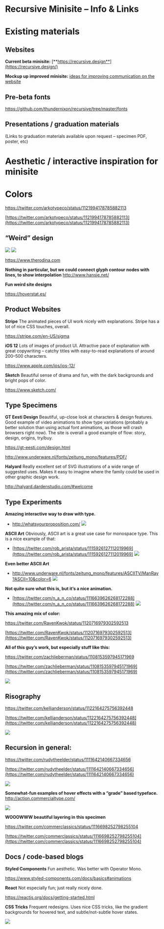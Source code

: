 # Recursive Minisite – Info & Links

# Existing materials

## Websites

**Current beta minisite:** [**https://recursive.design**](https://recursive.design/)

**Mockup up improved minisite:** [ideas for improving communication on the website](ideas_for_improving_communication.md)

## Pre-beta fonts

https://github.com/thundernixon/recursive/tree/master/fonts

## Presentations / graduation materials

(Links to graduation materials available upon request – specimen PDF, poster, etc)

# Aesthetic / interactive inspiration for minisite

# Colors

https://twitter.com/arkotypeco/status/1121994178785882113

[https://twitter.com/arkotypeco/status/1121994178785882113](https://twitter.com/arkotypeco/status/1121994178785882113)

## “Weird” design

![](assets/recursive-minisite-inspo-3.png)
![](assets/recursive-minisite-inspo-7.png)

https://www.therodina.com

**Nothing in particular, but we could connect glyph contour nodes with lines, to show interpolation**
http://www.hansje.net/

**Fun weird site designs**

https://hoverstat.es/

## Product Websites

**Stripe**
The animated pieces of UI work nicely with explanations. Stripe has a lot of nice CSS touches, overall.

https://stripe.com/en-US/sigma

**iOS 12**
Lots of images of product UI. Attractive pace of explanation with great copywriting – catchy titles with easy-to-read explanations of around 200–500 characters.

https://www.apple.com/ios/ios-12/

**Sketch**
Beautiful sense of drama and fun, with the dark backgrounds and bright pops of color.

https://www.sketch.com/

## Type Specimens

**GT Eesti Design**
Beautiful, up-close look at characters & design features. Good example of video animations to show type variations (probably a better solution than using actual font animations, as those will crash browsers right now). The site is overall a good example of flow: story, design, origins, try/buy.

https://gt-eesti.com/design.html

http://www.underware.nl/fonts/zeitung_mono/features/PDF/

**Halyard**
Really excellent set of SVG illustrations of a wide range of suggested uses. Makes it easy to imagine where the family could be used in other graphic design work.

http://halyard.dardenstudio.com/#welcome

## Type Experiments

**Amazing interactive way to draw with type.**

- http://whatsyourproposition.com/
  ![](assets/recursive-minisite-inspo.png)

**ASCII Art**
Obviously, ASCII art is a great use case for monospace type. This is a nice example of that:

- [https://twitter.com/rob_arista/status/1115926127112019969](https://twitter.com/rob_arista/status/1115926127112019969)
  ![](assets/recursive-minisite-inspo-5.png)

**Even better ASCII Art**

- http://www.underware.nl/fonts/zeitung_mono/features/ASCIITV/ManRay?ASCII=10&color=6
  ![](assets/recursive-minisite-inspo-6.png)

**Not quite sure what this is, but it’s a nice animation.**

- [https://twitter.com/n_a_n_co/status/1116639626268172288](https://twitter.com/n_a_n_co/status/1116639626268172288)
  ![](assets/recursive-minisite-inspo-4.png)

**This amazing mix of color:**

https://twitter.com/RavenKwok/status/1120716979302592513

[https://twitter.com/RavenKwok/status/1120716979302592513](https://twitter.com/RavenKwok/status/1120716979302592513)

**All of this guy’s work, but especially stuff like this:**

https://twitter.com/zachlieberman/status/1108153597945171969

[https://twitter.com/zachlieberman/status/1108153597945171969](https://twitter.com/zachlieberman/status/1108153597945171969)

![](assets/2019-05-09-12-22-54.png)

## Risography

https://twitter.com/kellianderson/status/1122164275756392448

[https://twitter.com/kellianderson/status/1122164275756392448](https://twitter.com/kellianderson/status/1122164275756392448)

![](assets/2019-05-09-12-28-57.png)

## Recursion in general:

https://twitter.com/rudytheelder/status/1111642140667334656

[https://twitter.com/rudytheelder/status/1111642140667334656](https://twitter.com/rudytheelder/status/1111642140667334656)

![](assets/2019-05-09-12-29-15.png)

**Somewhat-fun examples of hover effects with a “grade” based typeface.**
http://action.commercialtype.com/

![](assets/recursive-minisite-inspo-2.png)

**WOOOWWW beautiful layering in this specimen**

https://twitter.com/commerclassics/status/1116698252798255104

[https://twitter.com/commerclassics/status/1116698252798255104](https://twitter.com/commerclassics/status/1116698252798255104)

## Docs / code-based blogs

**Styled Components**
Fun aesthetic. Was better with Operator Mono.

https://www.styled-components.com/docs/basics#animations

**React**
Not especially fun; just really nicely done.

https://reactjs.org/docs/getting-started.html

**CSS Tricks**
Frequent redesigns. Uses nice CSS tricks, like the gradient backgrounds for hovered text, and subtle/not-subtle hover states.

![](assets/recursive-minisite-inspo-1.png)

